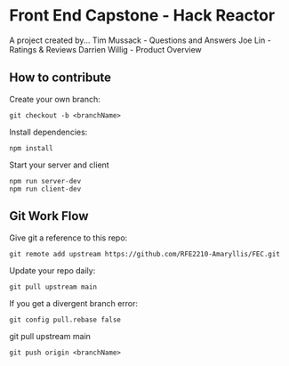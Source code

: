 # Front End Capstone - Hack Reactor

A project created by...
Tim Mussack - Questions and Answers
Joe Lin - Ratings & Reviews
Darrien Willig - Product Overview

## How to contribute
Create your own branch:

    git checkout -b <branchName>

Install dependencies:

    npm install

Start your server and client

    npm run server-dev
    npm run client-dev

## Git Work Flow

Give git a reference to this repo:

    git remote add upstream https://github.com/RFE2210-Amaryllis/FEC.git

Update your repo daily:

    git pull upstream main

If you get a divergent branch error:

    git config pull.rebase false

git pull upstream main

    git push origin <branchName>
